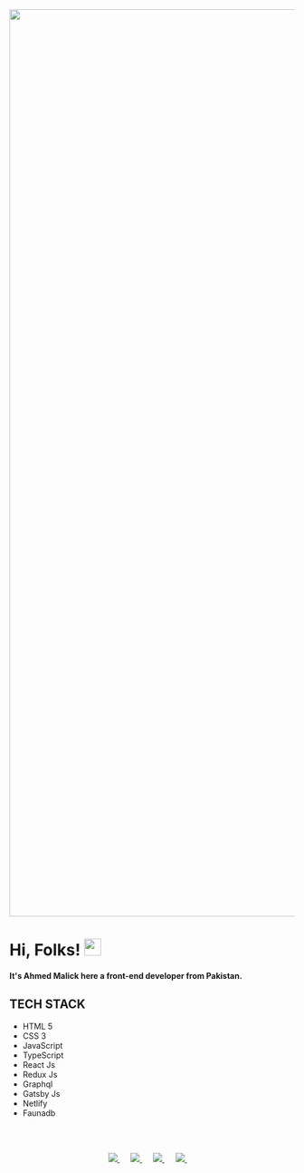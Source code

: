 
<img src="https://raw.githubusercontent.com/ahmedmalick/ahmedmalick/blob/master/assets/header.png" width="1600px">


# Hi, Folks! <img src="https://raw.githubusercontent.com/ahmedmalick/ahmedmalick/master/assets/wave.gif" width="30px">

#### It's Ahmed Malick here a front-end developer from Pakistan.



## TECH STACK
- HTML 5
- CSS 3
- JavaScript
- TypeScript
- React Js
- Redux Js
- Graphql
- Gatsby Js
- Netlify
- Faunadb

<br />
<br />

<p align="center">
  <a href="mailto:ahmedmalik2k20@gmail.com">
  <img src="https://raw.githubusercontent.com/ahmedmalick/ahmedmalick/blob/master/assets/gmail.svg" />
  </a>
  &nbsp;&nbsp;&nbsp;&nbsp;
  <a href="https://www.facebook.com/profile.php?id=100011489112594">
  <img src="https://raw.githubusercontent.com/ahmedmalick/ahmedmalick/blob/master/assets/facebook.svg" />
  </a>
  &nbsp;&nbsp;&nbsp;&nbsp;
  <a href="https://www.instagram.com/ahmedmalik1612/">
  <img src="https://raw.githubusercontent.com/ahmedmalick/ahmedmalick/blob/master/assets/instagram.svg" />
  </a>
  &nbsp;&nbsp;&nbsp;&nbsp;
  <a href="https://www.linkedin.com/in/ahmedmalick/">
  <img src="https://raw.githubusercontent.com/ahmedmalick/ahmedmalick/blob/master/assets/linkedin.svg" />
  </a>
  &nbsp;&nbsp;&nbsp;&nbsp;
  </a>
</p>